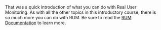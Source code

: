 That was a quick introduction of what you can do with Real User Monitoring. As with all the other topics in this introductory course, there is so much more you can do with RUM. Be sure to read the [RUM Documentation](https://docs.datadoghq.com/real_user_monitoring/) to learn more.